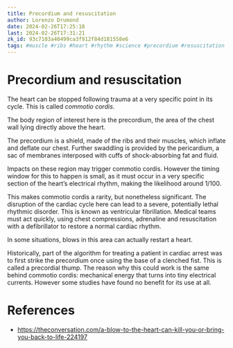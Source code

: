 ```yaml
---
title: Precordium and resuscitation
author: Lorenzo Drumond
date: 2024-02-26T17:25:18
last: 2024-02-26T17:31:21
zk_id: 93c7103a40499ca3f912f84d181558e6
tags: #muscle #ribs #heart #rhythm #science #precordium #resuscitation #anatomy #fibrillation #touch #biology #body #bone #electric
---
```



# Precordium and resuscitation
The heart can be stopped following trauma at a very specific point in its cycle. This is called _commotio cordis_.

The body region of interest here is the precordium, the area of the chest wall lying directly above the heart.

The precordium is a shield, made of the ribs and their muscles, which inflate and deflate our chest. Further swaddling is provided by the pericardium, a sac of membranes interposed with cuffs of shock-absorbing fat and fluid.

Impacts on these region may trigger commotio cordis. However the timing window for this to happen is small, as it must occur in a very specific section of the heart’s electrical rhythm, making the likelihood around 1/100.

This makes commotio cordis a rarity, but nonetheless significant. The disruption of the cardiac cycle here can lead to a severe, potentially lethal rhythmic disorder. This is known as ventricular fibrillation. Medical teams must act quickly, using chest compressions, adrenaline and resuscitation with a defibrillator to restore a normal cardiac rhythm.

In some situations, blows in this area can actually restart a heart.

Historically, part of the algorithm for treating a patient in cardiac arrest was to first strike the precordium once using the base of a clenched fist. This is called a precordial thump. The reason why this could work is the same behind commotio cordis: mechanical energy that turns into tiny electrical currents. However some studies have found no benefit for its use at all.

# References
- https://theconversation.com/a-blow-to-the-heart-can-kill-you-or-bring-you-back-to-life-224197
